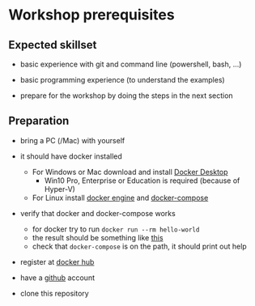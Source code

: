# Workshop prerequisites

## Expected skillset
- basic experience with git and command line (powershell, bash, ...)
- basic programming experience (to understand the examples)

- prepare for the workshop by doing the steps in the next section

## Preparation
- bring a PC (/Mac) with yourself
- it should have docker installed
   - For Windows or Mac download and install [Docker Desktop](https://www.docker.com/products/docker-desktop)
       - Win10 Pro, Enterprise or Education is required (because of Hyper-V)
   - For Linux install [docker engine](https://docs.docker.com/install/) and [docker-compose](https://docs.docker.com/compose/install/)

- verify that docker and docker-compose works
    - for docker try to run `docker run --rm hello-world`
    - the result should be something like [this](hello-world-response.txt)
    - check that `docker-compose` is on the path, it should print out help

- register at [docker hub](https://hub.docker.com/signup)
- have a [github](https://github.com/) account
- clone this repository
